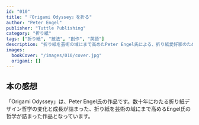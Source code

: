 ```yaml
---
id: "010"
title: "『Origami Odyssey』を折る"
author: "Peter Engel"
publisher: "Tuttle Publishing"
category: "折り紙"
tags: ["折り紙", "技法", "創作", "英語"]
description: "折り紙を芸術の域にまで高めたPeter Engel氏による、折り紙愛好家のための包括的なガイドブック"
images:
  bookCover: "/images/010/cover.jpg"
  origami: []
---
```


## 本の感想

「Origami Odyssey」は、Peter Engel氏の作品です。数十年にわたる折り紙デザイン哲学の変化と成長が詰まった、折り紙を芸術の域にまで高めるEngel氏の哲学が詰まった作品となっています。
